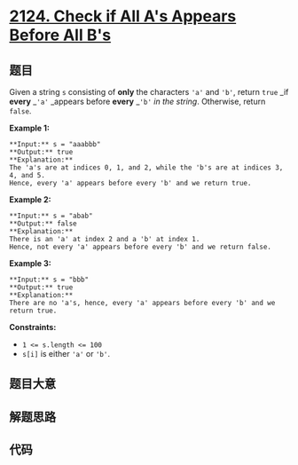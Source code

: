 # [2124. Check if All A's Appears Before All B's](https://leetcode.com/problems/check-if-all-as-appears-before-all-bs)

## 题目

Given a string `s` consisting of **only** the characters `'a'` and `'b'`,
return `true` _if **every** _`'a'` _appears before **every** _`'b'` _in the
string_. Otherwise, return `false`.



**Example 1:**

    
    
    **Input:** s = "aaabbb"
    **Output:** true
    **Explanation:**
    The 'a's are at indices 0, 1, and 2, while the 'b's are at indices 3, 4, and 5.
    Hence, every 'a' appears before every 'b' and we return true.
    

**Example 2:**

    
    
    **Input:** s = "abab"
    **Output:** false
    **Explanation:**
    There is an 'a' at index 2 and a 'b' at index 1.
    Hence, not every 'a' appears before every 'b' and we return false.
    

**Example 3:**

    
    
    **Input:** s = "bbb"
    **Output:** true
    **Explanation:**
    There are no 'a's, hence, every 'a' appears before every 'b' and we return true.
    



**Constraints:**

  * `1 <= s.length <= 100`
  * `s[i]` is either `'a'` or `'b'`.


## 题目大意

## 解题思路

## 代码

```javascript

```
